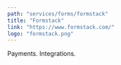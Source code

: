 ```yaml
---
path: "services/forms/formstack"
title: "Formstack"
link: "https://www.formstack.com/"
logo: "formstack.png"
---
```


Payments. Integrations.
